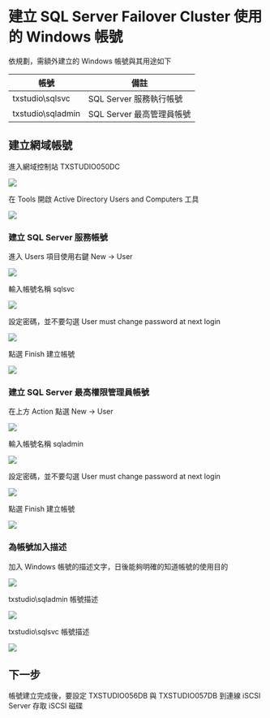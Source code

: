 
# 建立 SQL Server Failover Cluster 使用的 Windows 帳號

依規劃，需額外建立的 Windows 帳號與其用途如下

|帳號|備註|
|--|--|
|txstudio\sqlsvc|SQL Server 服務執行帳號|
|txstudio\sqladmin|SQL Server 最高管理員帳號|

## 建立網域帳號

進入網域控制站 TXSTUDIO050DC

![](https://raw.githubusercontent.com/txstudio/2020-12th-ironman/master/images/11/screenshot-01.png)

在 Tools 開啟 Active Directory Users and Computers 工具

![](https://raw.githubusercontent.com/txstudio/2020-12th-ironman/master/images/11/screenshot-02.png)

### 建立 SQL Server 服務帳號

進入 Users 項目使用右鍵 New -> User

![](https://raw.githubusercontent.com/txstudio/2020-12th-ironman/master/images/11/screenshot-03.png)

輸入帳號名稱 sqlsvc

![](https://raw.githubusercontent.com/txstudio/2020-12th-ironman/master/images/11/screenshot-04.png)

設定密碼，並不要勾選 User must change password at next login

![](https://raw.githubusercontent.com/txstudio/2020-12th-ironman/master/images/11/screenshot-05.png)

點選 Finish 建立帳號

![](https://raw.githubusercontent.com/txstudio/2020-12th-ironman/master/images/11/screenshot-06.png)

### 建立 SQL Server 最高權限管理員帳號

在上方 Action 點選 New -> User

![](https://raw.githubusercontent.com/txstudio/2020-12th-ironman/master/images/11/screenshot-07.png)

輸入帳號名稱 sqladmin

![](https://raw.githubusercontent.com/txstudio/2020-12th-ironman/master/images/11/screenshot-08.png)

設定密碼，並不要勾選 User must change password at next login

![](https://raw.githubusercontent.com/txstudio/2020-12th-ironman/master/images/11/screenshot-09.png)

點選 Finish 建立帳號

![](https://raw.githubusercontent.com/txstudio/2020-12th-ironman/master/images/11/screenshot-10.png)

### 為帳號加入描述

加入 Windows 帳號的描述文字，日後能夠明確的知道帳號的使用目的

![](https://raw.githubusercontent.com/txstudio/2020-12th-ironman/master/images/11/screenshot-11.png)

txstudio\sqladmin 帳號描述

![](https://raw.githubusercontent.com/txstudio/2020-12th-ironman/master/images/11/screenshot-12.png)

txstudio\sqlsvc 帳號描述

![](https://raw.githubusercontent.com/txstudio/2020-12th-ironman/master/images/11/screenshot-13.png)

## 下一步

帳號建立完成後，要設定 TXSTUDIO056DB 與 TXSTUDIO057DB 到連線 iSCSI Server 存取 iSCSI 磁碟


